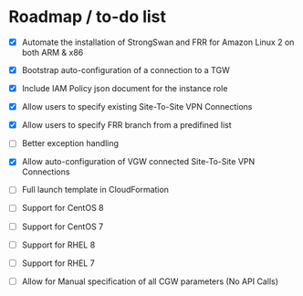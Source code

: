 # Roadmap / to-do list


- [x] Automate the installation of StrongSwan and FRR for Amazon Linux 2 on both ARM & x86
- [x] Bootstrap auto-configuration of a connection to a TGW
- [x] Include IAM Policy json document for the instance role
- [x] Allow users to specify existing Site-To-Site VPN Connections
- [x] Allow users to specify FRR branch from a predifined list
- [ ] Better exception handling
- [x] Allow auto-configuration of VGW connected Site-To-Site VPN Connections
- [ ] Full launch template in CloudFormation
- [ ] Support for CentOS 8
- [ ] Support for CentOS 7
- [ ] Support for RHEL 8
- [ ] Support for RHEL 7
- [ ] Allow for Manual specification of all CGW parameters (No API Calls)


